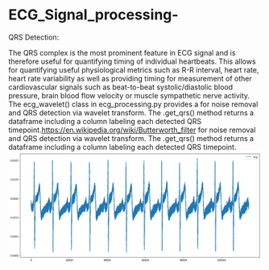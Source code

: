 # ECG_Signal_processing-
QRS Detection:

The QRS complex is the most prominent feature in ECG signal and is therefore useful for quantifying timing of individual heartbeats. This allows for quantifying useful physiological metrics such as R-R interval, heart rate, heart rate variability as well as providing timing for measurement of other cardiovascular signals such as beat-to-beat systolic/diastolic blood pressure, brain blood flow velocity or muscle sympathetic nerve activity.
The ecg_wavelet() class in ecg_processing.py provides a for noise removal and QRS detection via wavelet transform. The .get_qrs() method returns a dataframe including a column labeling each detected QRS timepoint.https://en.wikipedia.org/wiki/Butterworth_filter for noise removal and QRS detection via wavelet transform. The .get_qrs() method returns a dataframe including a column labeling each detected QRS timepoint.
![](images/ecg.png)

